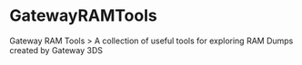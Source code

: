 # GatewayRAMTools

Gateway RAM Tools > A collection of useful tools for exploring RAM Dumps created by Gateway 3DS
